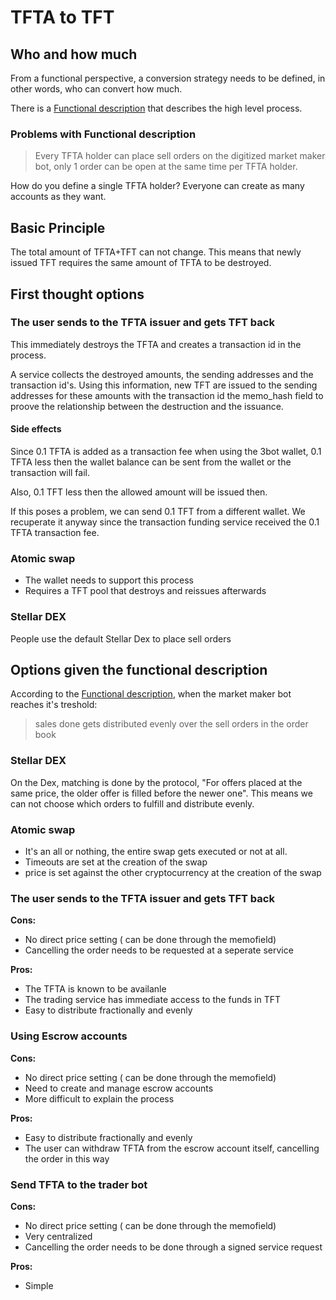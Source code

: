 # TFTA to TFT

## Who and how much

From a functional perspective, a conversion strategy needs to be defined, in other words, who can convert how much.

There is a [Functional description](https://wiki.threefold.io/#/threefold_marketmaker_bot) that describes the high level process.

### Problems with Functional description

> Every TFTA holder can place sell orders on the digitized market maker bot, only 1 order can be open at the same time per TFTA holder.

How do you define a single TFTA holder? Everyone can create as many accounts as they want.

## Basic Principle

The total amount of TFTA+TFT can not change. This means that newly issued TFT requires the same amount of TFTA to be destroyed.

## First thought options

### The user sends to the TFTA issuer and gets TFT back

This immediately destroys the TFTA and creates a transaction id in the process.

A service collects the destroyed amounts, the sending addresses and the transaction id's.
Using this information, new TFT are issued  to the sending addresses for these amounts with the transaction id the memo_hash field to proove the relationship between the destruction and the issuance.

#### Side effects

Since 0.1 TFTA is added as a transaction fee when using the 3bot wallet, 0.1 TFTA less then the wallet balance can be sent from the wallet or the transaction will fail.

Also, 0.1 TFT less then the allowed amount will be issued then. 

If this poses a problem, we can send 0.1 TFT from a different wallet. We recuperate it anyway since the transaction funding service received the 0.1 TFTA transaction fee. 

### Atomic swap

- The wallet needs to support this process
- Requires a TFT pool that destroys and reissues afterwards

### Stellar DEX

People use the default Stellar Dex to place sell orders

## Options given the functional description

According to the [Functional description](https://wiki.threefold.io/#/threefold_marketmaker_bot), when the market maker bot reaches it's treshold:
> sales done gets distributed evenly over the sell orders in the order book

### Stellar DEX

On the Dex, matching is done by the protocol, "For offers placed at the same price, the older offer is filled before the newer one". This means we can not choose which orders to fulfill and distribute evenly.

### Atomic swap

- It's an all or nothing, the entire swap gets executed or not at all.
- Timeouts are set at the creation of the swap
- price is set against the other cryptocurrency at the creation of the swap

### The user sends to the TFTA issuer and gets TFT back

**Cons:**

- No direct price setting ( can be done through the memofield)
- Cancelling the order needs to be requested at a seperate service

**Pros:**

- The TFTA is known to be availanle
- The trading service has immediate access to the funds in TFT
- Easy to distribute fractionally and evenly

### Using Escrow accounts

**Cons:**

- No direct price setting ( can be done through the memofield)
- Need to create and manage escrow accounts
- More difficult to explain the process

**Pros:**

- Easy to distribute fractionally and evenly
- The user can withdraw TFTA from the escrow account itself, cancelling the order in this way

### Send TFTA to the trader bot

**Cons:**

- No direct price setting ( can be done through the memofield)
- Very centralized
- Cancelling the order needs to be done through a signed service request

**Pros:**

- Simple
